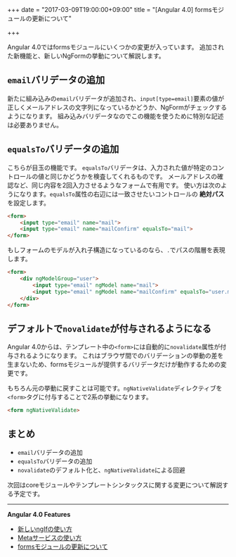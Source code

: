 +++
date = "2017-03-09T19:00:00+09:00"
title = "[Angular 4.0] formsモジュールの更新について"

+++

Angular 4.0ではformsモジュールにいくつかの変更が入っています。
追加された新機能と、新しいNgFormの挙動について解説します。

<!--more-->

## `email`バリデータの追加

新たに組み込みの`email`バリデータが追加され、`input[type=email]`要素の値が正しくメールアドレスの文字列になっているかどうか、NgFormがチェックするようになります。
組み込みバリデータなのでこの機能を使うために特別な記述は必要ありません。

## `equalsTo`バリデータの追加

こちらが目玉の機能です。
`equalsTo`バリデータは、入力された値が特定のコントロールの値と同じかどうかを検査してくれるものです。
メールアドレスの確認など、同じ内容を2回入力させるようなフォームで有用です。
使い方は次のようになります。`equalsTo`属性の右辺には一致させたいコントロールの **絶対パス** を設定します。

```html
<form>
    <input type="email" name="mail">
    <input type="email" name="mailConfirm" equalsTo="mail">
</form>
```

もしフォームのモデルが入れ子構造になっているのなら、`.`でパスの階層を表現します。

```html
<form>
    <div ngModelGroup="user">
        <input type="email" ngModel name="mail">
        <input type="email" ngModel name="mailConfirm" equalsTo="user.mail">
    </div>
</form>
```

## デフォルトで`novalidate`が付与されるようになる

Angular 4.0からは、テンプレート中の`<form>`には自動的に`novalidate`属性が付与されるようになります。
これはブラウザ間でのバリデーションの挙動の差を生まないため、formsモジュールが提供するバリデータだけが動作するための変更です。

もちろん元の挙動に戻すことは可能です。`ngNativeValidate`ディレクティブを`<form>`タグに付与することで2系の挙動になります。

```html
<form ngNativeValidate>
```

## まとめ

- `email`バリデータの追加
- `equalsTo`バリデータの追加
- `novalidate`のデフォルト化と、`ngNativeValidate`による回避

次回はcoreモジュールやテンプレートシンタックスに関する変更について解説する予定です。

----
**Angular 4.0 Features**

- [新しいngIfの使い方](/post/ng4-feature-ngif/)
- [Metaサービスの使い方](/post/ng4-feature-meta-service/)
- [formsモジュールの更新について](/post/ng4-feature-forms-update/)